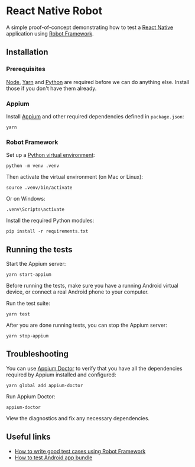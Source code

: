 # React Native Robot

A simple proof-of-concept demonstrating how to test a
[React Native](https://facebook.github.io/react-native/)
application using [Robot Framework](https://robotframework.org/).

## Installation

### Prerequisites

[Node](https://nodejs.org/), [Yarn](https://yarnpkg.com/) and
[Python](https://www.python.org/) are required before we can do anything else.
Install those if you don't have them already.

### Appium

Install [Appium](https://appium.io/) and other required dependencies defined in `package.json`:

    yarn

### Robot Framework

Set up a [Python virtual environment](https://docs.python.org/3/library/venv.html#module-venv):

    python -m venv .venv

Then activate the virtual environment (on Mac or Linux):

    source .venv/bin/activate

Or on Windows:

    .venv\Scripts\activate

Install the required Python modules:

    pip install -r requirements.txt

## Running the tests

Start the Appium server:

    yarn start-appium

Before running the tests, make sure you have a running Android virtual device,
or connect a real Android phone to your computer.

Run the test suite:

    yarn test

After you are done running tests, you can stop the Appium server:

    yarn stop-appium

## Troubleshooting

You can use [Appium Doctor](https://github.com/appium/appium-doctor) to verify that you have all the dependencies
required by Appium installed and configured:

    yarn global add appium-doctor

Run Appium Doctor:

    appium-doctor

View the diagnostics and fix any necessary dependencies.

## Useful links

* [How to write good test cases using Robot Framework](https://github.com/robotframework/HowToWriteGoodTestCases/blob/master/HowToWriteGoodTestCases.rst)
* [How to test Android app bundle](http://appium.io/docs/en/writing-running-appium/android/android-appbundle/)
